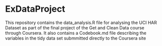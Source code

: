ExDataProject
=============
This repository contains the data_analysis.R file for analysing the UCI HAR Dataset as part of the final project of the Get and Clean
Data course through Coursera.
It also contains a Codebook.md file describing the variables in the tidy data set submmitted directly to the Coursera site


